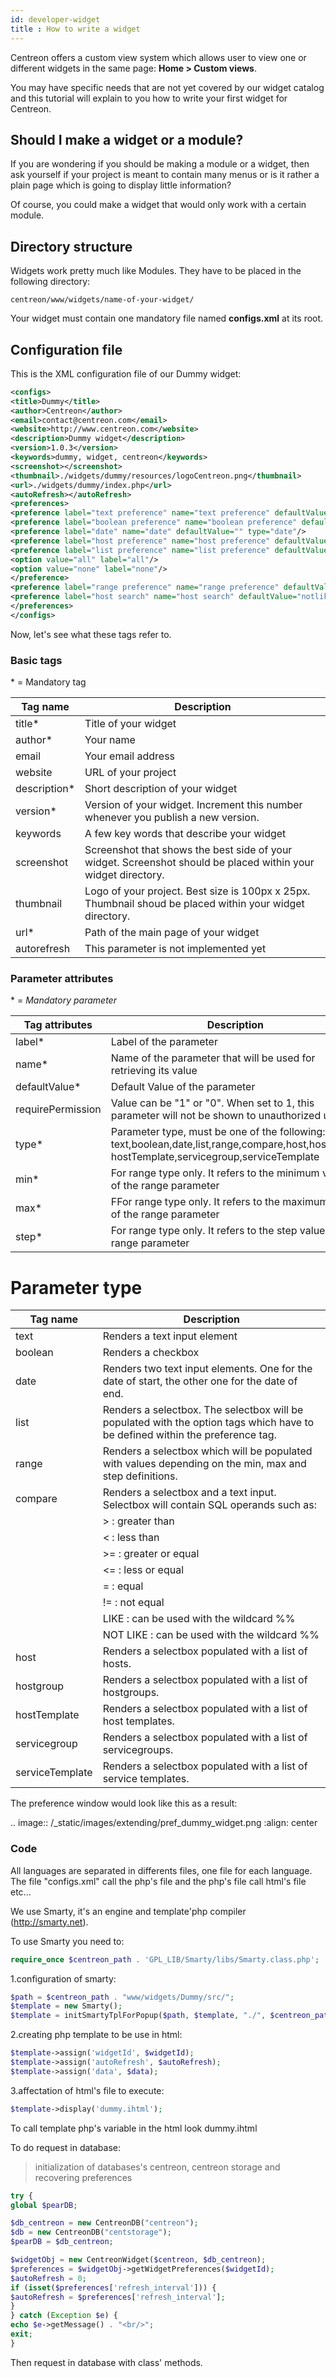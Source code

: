 ```yaml
---
id: developer-widget
title : How to write a widget
---
```


Centreon offers a custom view system which allows user to view one or different widgets in the same page:
**Home > Custom views**.

You may have specific needs that are not yet covered by our widget catalog and this tutorial will explain to you how to
write your first widget for Centreon.

## Should I make a widget or a module?

If you are wondering if you should be making a module or a widget, then ask yourself if your project is meant to contain
many menus or is it rather a plain page which is going to display little information?

Of course, you could make a widget that would only work with a certain module.

## Directory structure

Widgets work pretty much like Modules. They have to be placed in the following directory:
```Shell
centreon/www/widgets/name-of-your-widget/
```

Your widget must contain one mandatory file named **configs.xml** at its root.

## Configuration file

This is the XML configuration file of our Dummy widget:

```XML
<configs>
<title>Dummy</title>
<author>Centreon</author>
<email>contact@centreon.com</email>
<website>http://www.centreon.com</website>
<description>Dummy widget</description>
<version>1.0.3</version>
<keywords>dummy, widget, centreon</keywords>
<screenshot></screenshot>
<thumbnail>./widgets/dummy/resources/logoCentreon.png</thumbnail>
<url>./widgets/dummy/index.php</url>
<autoRefresh></autoRefresh>
<preferences>
<preference label="text preference" name="text preference" defaultValue="default value" type="text"/>
<preference label="boolean preference" name="boolean preference" defaultValue="1" type="boolean"/>
<preference label="date" name="date" defaultValue="" type="date"/>
<preference label="host preference" name="host preference" defaultValue="" type="host"/>
<preference label="list preference" name="list preference" defaultValue="none" type="list">
<option value="all" label="all"/>
<option value="none" label="none"/>
</preference>
<preference label="range preference" name="range preference" defaultValue="5" type="range" min="0" max="50" step="5"/>
<preference label="host search" name="host search" defaultValue="notlike _Module_%" type="compare"/>
</preferences>
</configs>
```

Now, let's see what these tags refer to.

### Basic tags

\* = Mandatory tag

| Tag name     | Description
|--------------|-------------------
| title*       | Title of your widget
| author*      | Your name
| email        | Your email address
| website      | URL of your project
| description* | Short description of your widget
| version*     | Version of your widget. Increment this number whenever you publish a new version.
| keywords     | A few key words that describe your widget
| screenshot   | Screenshot that shows the best side of your widget. Screenshot should be placed within your widget directory.
| thumbnail    | Logo of your project. Best size is 100px x 25px. Thumbnail shoud be placed within your widget directory.
| url*         | Path of the main page of your widget
| autorefresh  |This parameter is not implemented yet

### Parameter attributes

\* = *Mandatory parameter*

| Tag attributes    | Description
|-------------------|---------------------
| label*            | Label of the parameter
| name*             | Name of the parameter that will be used for retrieving its value
| defaultValue*     | Default Value of the parameter
| requirePermission | Value can be "1" or "0". When set to 1, this parameter will not be shown to unauthorized users.
| type*             | Parameter type, must be one of the following: text,boolean,date,list,range,compare,host,hostgroup, hostTemplate,servicegroup,serviceTemplate
| min*              | For range type only. It refers to the minimum value of the range parameter
| max*              | FFor range type only. It refers to the maximum value of the range parameter
| step*             | For range type only. It refers to the step value of the range parameter

Parameter type
==============

| Tag name      | Description
|---------------|-------------------
| text          | Renders a text input element
| boolean       | Renders a checkbox
| date          | Renders two text input elements. One for the date of start, the other one for the date of end.
| list          | Renders a selectbox. The selectbox will be populated with the option tags which have to be defined within the preference tag.
| range         | Renders a selectbox which will be populated with values depending on the min, max and step definitions.
| compare       | Renders a selectbox and a text input. Selectbox will contain SQL operands such as:
|               | > : greater than
|               | < : less than
|               | >= : greater or equal
|               | <= : less or equal
|               | = : equal
|               | != : not equal
|               | LIKE : can be used with the wildcard %%
|               | NOT LIKE : can be used with the wildcard %%
host            | Renders a selectbox populated with a list of hosts.
hostgroup       | Renders a selectbox populated with a list of hostgroups.
hostTemplate    | Renders a selectbox populated with a list of host templates.
servicegroup    | Renders a selectbox populated with a list of servicegroups.
serviceTemplate | Renders a selectbox populated with a list of service templates.

The preference window would look like this as a result:

.. image:: /_static/images/extending/pref_dummy_widget.png
:align: center

### Code

All languages are separated in differents files, one file for each language. The file "configs.xml" call the php's file
and the php's file call html's file etc...

We use Smarty, it's an engine and template'php compiler (http://smarty.net).

To use Smarty you need to:

```PHP
require_once $centreon_path . 'GPL_LIB/Smarty/libs/Smarty.class.php';
```

1.configuration of smarty:

```PHP
$path = $centreon_path . "www/widgets/Dummy/src/";
$template = new Smarty();
$template = initSmartyTplForPopup($path, $template, "./", $centreon_path);
```

2.creating php template to be use in html:

```PHP
$template->assign('widgetId', $widgetId);
$template->assign('autoRefresh', $autoRefresh);
$template->assign('data', $data);
```

3.affectation of html's file to execute:

```PHP
$template->display('dummy.ihtml');
```

To call template php's variable in the html look dummy.ihtml

To do request in database:

> initialization of databases's centreon, centreon storage and recovering preferences

```PHP
try {
global $pearDB;

$db_centreon = new CentreonDB("centreon");
$db = new CentreonDB("centstorage");
$pearDB = $db_centreon;

$widgetObj = new CentreonWidget($centreon, $db_centreon);
$preferences = $widgetObj->getWidgetPreferences($widgetId);
$autoRefresh = 0;
if (isset($preferences['refresh_interval'])) {
$autoRefresh = $preferences['refresh_interval'];
}
} catch (Exception $e) {
echo $e->getMessage() . "<br/>";
exit;
}
```

Then request in database with class' methods.